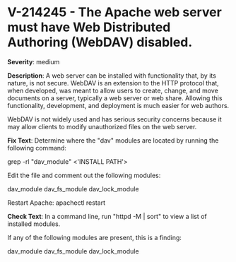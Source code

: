 # V-214245 - The Apache web server must have Web Distributed Authoring (WebDAV) disabled.

**Severity**: medium

**Description**:
A web server can be installed with functionality that, by its nature, is not secure. WebDAV is an extension to the HTTP protocol that, when developed, was meant to allow users to create, change, and move documents on a server, typically a web server or web share. Allowing this functionality, development, and deployment is much easier for web authors.

WebDAV is not widely used and has serious security concerns because it may allow clients to modify unauthorized files on the web server.

**Fix Text**:
Determine where the "dav" modules are located by running the following command:

grep -rl "dav_module" <'INSTALL PATH'>

Edit the file and comment out the following modules:

dav_module
dav_fs_module
dav_lock_module

Restart Apache: apachectl restart

**Check Text**:
In a command line, run "httpd -M | sort" to view a list of installed modules.

If any of the following modules are present, this is a finding:

dav_module
dav_fs_module
dav_lock_module
